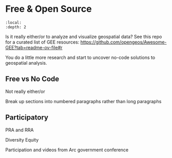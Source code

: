# Free & Open Source

```{tableofcontents}
:local:
:depth: 2
```

Is it really either/or to analyze and visualize geospatial data?
See this repo for a curated list of GEE resources: https://github.com/opengeos/Awesome-GEE?tab=readme-ov-file#r

You do a little more research and start to uncover no-code solutions to geospatial analysis.  
## Free vs No Code
Not really either/or

Break up sections into numbered paragraphs rather than long paragraphs

## Participatory
PRA and RRA

Diversity Equity

Participation and videos from Arc government conference

